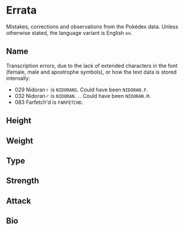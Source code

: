 # Errata

Mistakes, corrections and observations from the Pokédex data. Unless otherwise stated, the language variant is English `en`.

## Name

Transcription errors, due to the lack of extended characters in the font (female, male and apostrophe symbols), or how the text data is stored internally:

- 029 Nidoran♀ is `NIDORANS`. Could have been `NIDORAN.F`.  
- 032 Nidoran♂ is `NIDORAN..`. Could have been `NIDORAN.M`.
- 083 Farfetch'd is `FARFETCHD`. 


## Height 

## Weight

## Type

## Strength

## Attack

## Bio

